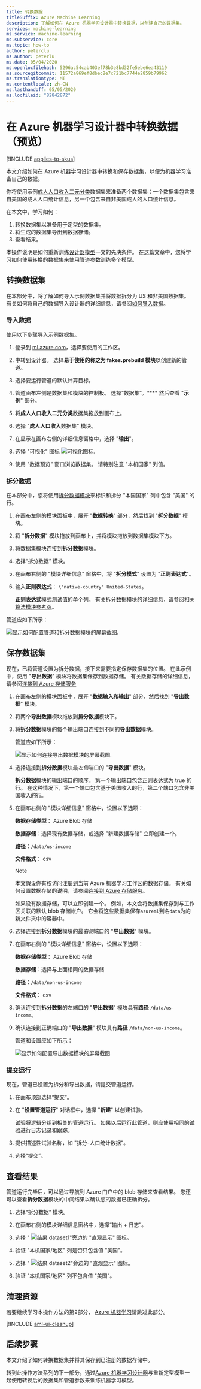 ```yaml
---
title: 转换数据
titleSuffix: Azure Machine Learning
description: 了解如何在 Azure 机器学习设计器中转换数据，以创建自己的数据集。
services: machine-learning
ms.service: machine-learning
ms.subservice: core
ms.topic: how-to
author: peterclu
ms.author: peterlu
ms.date: 05/04/2020
ms.openlocfilehash: 5296ac54cab403ef78b3e8bd32fe5ebe6ea43119
ms.sourcegitcommit: 11572a869ef8dbec8e7c721bc7744e2859b79962
ms.translationtype: MT
ms.contentlocale: zh-CN
ms.lasthandoff: 05/05/2020
ms.locfileid: "82842872"
---
```

# <a name="transform-data-in-azure-machine-learning-designer-preview"></a>在 Azure 机器学习设计器中转换数据（预览）
[!INCLUDE [applies-to-skus](../../includes/aml-applies-to-enterprise-sku.md)]

本文介绍如何在 Azure 机器学习设计器中转换和保存数据集，以便为机器学习准备自己的数据。

你将使用示例[成人人口收入二元分类](sample-designer-datasets.md)数据集来准备两个数据集：一个数据集包含来自美国的成人人口统计信息，另一个包含来自非美国成人的人口统计信息。

在本文中，学习如何：

1. 转换数据集以准备用于定型的数据集。
1. 将生成的数据集导出到数据存储。
1. 查看结果。

本操作说明是如何重新训练[设计器模型](how-to-retrain-designer.md)一文的先决条件。 在这篇文章中，您将学习如何使用转换的数据集来使用管道参数训练多个模型。

## <a name="transform-a-dataset"></a>转换数据集

在本部分中，将了解如何导入示例数据集并将数据拆分为 US 和非美国数据集。 有关如何将自己的数据导入设计器的详细信息，请参阅[如何导入数据](how-to-designer-import-data.md)。

### <a name="import-data"></a>导入数据

使用以下步骤导入示例数据集。

1. 登录到 <a href="https://ml.azure.com?tabs=jre" target="_blank">ml.azure.com</a>，选择要使用的工作区。

1. 中转到设计器。 选择**易于使用的称之为 fakes.prebuild 模块**以创建新的管道。

1. 选择要运行管道的默认计算目标。

1. 管道画布左侧是数据集和模块的控制板。 选择“数据集”。**** 然后查看 "**示例**" 部分。

1. 将**成人人口收入二元分类**数据集拖放到画布上。

1. 选择 "**成人人口收入**数据集" 模块。

1. 在显示在画布右侧的详细信息窗格中，选择 "**输出**"。

1. 选择 "可视化" 图标 ![可视化图标](media/how-to-designer-transform-data/visualize-icon.png).

1. 使用 "数据预览" 窗口浏览数据集。 请特别注意 "本机国家" 列值。

### <a name="split-the-data"></a>拆分数据

在本部分中，您将使用[拆分数据模块](algorithm-module-reference/split-data.md)来标识和拆分 "本国国家" 列中包含 "美国" 的行。 

1. 在画布左侧的模块面板中，展开 "**数据转换**" 部分，然后找到 "**拆分数据**" 模块。

1. 将 "**拆分数据**" 模块拖放到画布上，并将模块拖放到数据集模块下方。

1. 将数据集模块连接到**拆分数据**模块。

1. 选择“拆分数据”  模块。

1. 在画布右侧的 "模块详细信息" 窗格中，将 "**拆分模式**" 设置为 "**正则表达式**"。

1. 输入**正则表达式**： `\"native-country" United-States`。

    **正则表达式**模式测试值的单个列。 有关拆分数据模块的详细信息，请参阅相关[算法模块参考页](algorithm-module-reference/split-data.md)。

管道应如下所示：

![显示如何配置管道和拆分数据模块的屏幕截图](media/how-to-designer-transform-data/split-data.png).


## <a name="save-the-datasets"></a>保存数据集

现在，已将管道设置为拆分数据，接下来需要指定保存数据集的位置。 在此示例中，使用 "**导出数据**" 模块将数据集保存到数据存储。 有关数据存储的详细信息，请参阅[连接到 Azure 存储服务](how-to-access-data.md)

1. 在画布左侧的模块面板中，展开 "**数据输入和输出**" 部分，然后找到 "**导出数据**" 模块。

1. 将两个**导出数据**模块拖放到**拆分数据**模块下。

1. 将**拆分数据**模块的每个输出端口连接到不同的**导出数据**模块。

    管道应如下所示：

    ![显示如何连接导出数据模块的屏幕截图](media/how-to-designer-transform-data/export-data-pipeline.png).

1. 选择连接到**拆分数据**模块最*左侧*端口的 "**导出数据**" 模块。

    **拆分数据**模块的输出端口的顺序。 第一个输出端口包含正则表达式为 true 的行。 在这种情况下，第一个端口包含基于美国收入的行，第二个端口包含非美国收入的行。

1. 在画布右侧的 "模块详细信息" 窗格中，设置以下选项：
    
    **数据存储类型**： Azure Blob 存储

    **数据存储**：选择现有数据存储，或选择 "新建数据存储" 立即创建一个。

    **路径**：`/data/us-income`

    **文件格式**： csv

    > [!NOTE]
    > 本文假设你有权访问注册到当前 Azure 机器学习工作区的数据存储。 有关如何设置数据存储的说明，请参阅[连接到 Azure 存储服务](how-to-access-data.md#azure-machine-learning-studio)。

    如果没有数据存储，可以立即创建一个。 例如，本文会将数据集保存到与工作区关联的默认 blob 存储帐户。 它会将这些数据集保存`azureml`到名`data`为的新文件夹中的容器中。

1.  选择连接到**拆分数据**模块的最*右侧*端口的 "**导出数据**" 模块。

1. 在画布右侧的 "模块详细信息" 窗格中，设置以下选项：
    
    **数据存储类型**： Azure Blob 存储

    **数据存储**：选择与上面相同的数据存储

    **路径**：`/data/non-us-income`

    **文件格式**： csv

1. 确认连接到**拆分数据**的左端口的 "**导出数据**" 模块具有**路径** `/data/us-income`。

1. 确认连接到正确端口的 "**导出数据**" 模块具有**路径** `/data/non-us-income`。

    管道和设置应如下所示：
    
    ![显示如何配置导出数据模块的屏幕截图](media/how-to-designer-transform-data/us-income-export-data.png).

### <a name="submit-the-run"></a>提交运行

现在，管道已设置为拆分和导出数据，请提交管道运行。

1. 在画布顶部选择“提交”。 

1. 在 "**设置管道运行**" 对话框中，选择 "**新建**" 以创建试验。

    试验将逻辑分组到相关的管道运行。 如果以后运行此管道，则应使用相同的试验进行日志记录和跟踪。

1. 提供描述性试验名称，如 "拆分-人口统计数据"。

1. 选择“提交”。 

## <a name="view-results"></a>查看结果

管道运行完毕后，可以通过导航到 Azure 门户中的 blob 存储来查看结果。 您还可以查看**拆分数据**模块的中间结果以确认您的数据已正确拆分。

1. 选择“拆分数据”  模块。

1. 在画布右侧的模块详细信息窗格中，选择“输出 + 日志”。  

1. 选择 " ![**结果 dataset1**"](media/how-to-designer-transform-data/visualize-icon.png)旁边的 "直观显示" 图标。 

1. 验证 "本机国家/地区" 列是否只包含值 "美国"。

1. 选择 " ![**结果 dataset2**"](media/how-to-designer-transform-data/visualize-icon.png)旁边的 "直观显示" 图标。 

1. 验证 "本机国家/地区" 列不包含值 "美国"。

## <a name="clean-up-resources"></a>清理资源

若要继续学习本操作方法的第2部分， [Azure 机器学习](how-to-retrain-designer.md)请跳过此部分。

[!INCLUDE [aml-ui-cleanup](../../includes/aml-ui-cleanup.md)]

## <a name="next-steps"></a>后续步骤

本文介绍了如何转换数据集并将其保存到已注册的数据存储中。

转到此操作方法系列的下一部分，通过[Azure 机器学习设计器](how-to-retrain-designer.md)与重新定型模型一起使用转换后的数据集和管道参数来训练机器学习模型。
